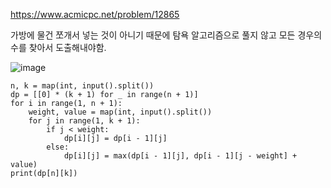 https://www.acmicpc.net/problem/12865

가방에 물건 쪼개서 넣는 것이 아니기 때문에 탐욕 알고리즘으로 풀지 않고 모든 경우의 수를 찾아서 도출해내야함.

![image](https://github.com/jhchoi1182/portfolio/assets/116577489/6e7e90f1-bf41-4e83-81a5-40c165fb73bb)

```
n, k = map(int, input().split())
dp = [[0] * (k + 1) for _ in range(n + 1)]
for i in range(1, n + 1):
    weight, value = map(int, input().split())
    for j in range(1, k + 1):
        if j < weight:
            dp[i][j] = dp[i - 1][j]
        else:
            dp[i][j] = max(dp[i - 1][j], dp[i - 1][j - weight] + value)
print(dp[n][k])
```

